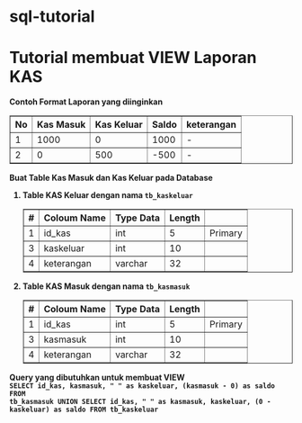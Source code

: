 # sql-tutorial
<h1>Tutorial membuat VIEW Laporan KAS </h1>

<strong>Contoh Format Laporan yang diinginkan</strong>
<table border="1">
  <thead style="text-align: center;">
    <th>No</th>
    <th>Kas Masuk</th>
    <th>Kas Keluar</th>
    <th>Saldo</th>
    <th>keterangan</th>
  </thead>
  <tbody>
    <tr>
      <td>1</td>
      <td>1000</td>
      <td>0</td>
      <td>1000</td>
      <td>-</td>
    </tr>
     <tr>
      <td>2</td>
      <td>0</td>
      <td>500</td>
      <td>-500</td>
      <td>-</td>
    </tr>
  </tbody>
 </table>
 
<strong>Buat Table Kas Masuk dan Kas Keluar pada Database<strong>
<ol>
  <li>
    Table KAS Keluar dengan nama <code>tb_kaskeluar</code>
    <table border="1">
      <thead style="text-align: center;">
        <th>#</th>
        <th>Coloum Name</th>
        <th>Type Data</th>
        <th>Length</th>
        <th></th>
      </thead>
      <tbody>
        <tr>
          <td>1</td>
          <td>id_kas</td>
          <td>int</td>
          <td>5</td>
          <td>Primary</td>
        </tr>
        <tr>
          <td>3</td>
          <td>kaskeluar</td>
          <td>int</td>
          <td>10</td>
          <td></td>
        </tr>
        <tr>
          <td>4</td>
          <td>keterangan</td>
          <td>varchar</td>
          <td>32</td>
          <td></td>
        </tr>
      </tbody>
    </table>
  </li>
  <li>
    Table KAS Masuk dengan nama <code>tb_kasmasuk</code>
    <table border="1">
      <thead style="text-align: center;">
        <th>#</th>
        <th>Coloum Name</th>
        <th>Type Data</th>
        <th>Length</th>
        <th></th>
      </thead>
      <tbody>
        <tr>
          <td>1</td>
          <td>id_kas</td>
          <td>int</td>
          <td>5</td>
          <td>Primary</td>
        </tr>
        <tr>
          <td>3</td>
          <td>kasmasuk</td>
          <td>int</td>
          <td>10</td>
          <td></td>
        </tr>
        <tr>
          <td>4</td>
          <td>keterangan</td>
          <td>varchar</td>
          <td>32</td>
          <td></td>
        </tr>
      </tbody>
    </table>
  </li>
</ol>

<strong>Query yang dibutuhkan untuk membuat VIEW</strong>
<code>
  SELECT id_kas, kasmasuk, " " as kaskeluar, (kasmasuk - 0) as saldo FROM tb_kasmasuk
  UNION
  SELECT id_kas, " " as kasmasuk, kaskeluar, (0 - kaskeluar) as saldo FROM tb_kaskeluar
</code>
